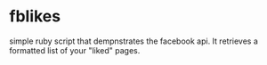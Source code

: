 # fblikes
simple ruby script that dempnstrates the facebook api. It retrieves a formatted list of your "liked" pages.
